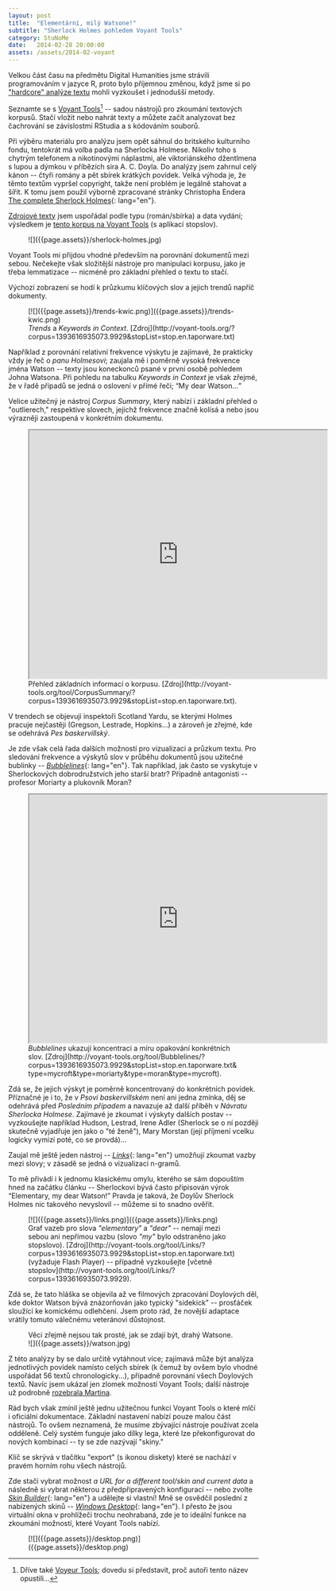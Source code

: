 ```yaml
---
layout: post
title:  "Elementární, milý Watsone!"
subtitle: "Sherlock Holmes pohledem Voyant Tools"
category: StuNoMe
date:   2014-02-28 20:00:00
assets: /assets/2014-02-voyant
---
```


Velkou část času na předmětu Digital Humanities jsme strávili programováním v jazyce R, proto bylo příjemnou změnou, když jsme si po ["hardcore" analýze textu](https://medium.com/studia-novych-medii/6908584ddb21) mohli vyzkoušet i jednodušší metody.

Seznamte se s [Voyant Tools](http://voyant-tools.org/)[^voyeur] -- sadou nástrojů pro zkoumání textových korpusů. Stačí vložit nebo nahrát texty a můžete začít analyzovat bez čachrování se závislostmi RStudia a s kódováním souborů.

[^voyeur]: Dříve také [Voyeur Tools](http://hermeneuti.ca/voyeur/); dovedu si představit, proč autoři tento název opustili...

Při výběru materiálu pro analýzu jsem opět sáhnul do britského kulturního fondu, tentokrát má volba padla na Sherlocka Holmese. Nikoliv toho s chytrým telefonem a nikotinovými náplastmi, ale viktoriánského džentlmena s lupou a dýmkou v příbězích sira A. C. Doyla. Do analýzy jsem zahrnul celý kánon -- čtyři romány a pět sbírek krátkých povídek. Velká výhoda je, že těmto textům vypršel copyright, takže není problém je legálně stahovat a šířit. K tomu jsem použil výborně zpracované stránky Christopha Endera [The complete Sherlock Holmes](http://sherlock-holm.es/){: lang="en"}.

[Zdrojové texty]({{page.assets}}/sherlock-holmes.zip) jsem uspořádal podle typu (román/sbírka) a data vydání; výsledkem je [tento korpus na Voyant Tools](http://voyant-tools.org/?corpus=1393616935073.9929&stopList=stop.en.taporware.txt) (s aplikací stopslov).

<figure>
![]({{page.assets}}/sherlock-holmes.jpg)
</figure>

Voyant Tools mi přijdou vhodné především na porovnání dokumentů mezi sebou. Nečekejte však složitější nástroje pro manipulaci korpusu, jako je třeba lemmatizace -- nicméně pro základní přehled o textu to stačí.

Výchozí zobrazení se hodí k průzkumu klíčových slov a jejich trendů napříč dokumenty.

<figure>
  [![]({{page.assets}}/trends-kwic.png)]({{page.assets}}/trends-kwic.png)
  <figcaption>
  <i lang="en">Trends</i> a <i lang="en">Keywords in Context</i>. [Zdroj](http://voyant-tools.org/?corpus=1393616935073.9929&stopList=stop.en.taporware.txt)
  </figcaption>
</figure>

Například z porovnání relativní frekvence výskytu je zajímavé, že prakticky vždy je řeč o <i>panu Holmesovi</i>; zaujala mě i poměrně vysoká frekvence jména Watson -- texty jsou koneckonců psané v první osobě pohledem Johna Watsona. Při pohledu na tabulku <i lang="en">Keywords in Context</i> je však zřejmé, že v řadě případů se jedná o oslovení v přímé řeči; <q lang="en">My dear Watson...</q>

Velice užitečný je nástroj <i lang="en">Corpus Summary</i>, který nabízí i základní přehled o "outlierech," respektive slovech, jejichž frekvence značně kolísá a nebo jsou výrazněji zastoupená v konkrétním dokumentu.

<figure class="full">
<div class="embed">
  <iframe width="600" height="500" src="http://voyant-tools.org/tool/CorpusSummary/?corpus=1393616935073.9929&stopList=stop.en.taporware.txt">
  [![]({{page.assets}}/corpus-summary.png)](http://voyant-tools.org/tool/CorpusSummary/?corpus=1393616935073.9929&stopList=stop.en.taporware.txt "Zobrazení Corpus Summary na stránce Voyant Tools")
  </iframe>
</div>
<figcaption>
Přehled základních informací o korpusu. [Zdroj](http://voyant-tools.org/tool/CorpusSummary/?corpus=1393616935073.9929&stopList=stop.en.taporware.txt).
</figcaption>
</figure>

V trendech se objevují inspektoři Scotland Yardu, se kterými Holmes pracuje nejčastěji (Gregson, Lestrade, Hopkins...) a zároveň je zřejmé, kde se odehrává <cite>Pes baskervillský</cite>.

Je zde však celá řada dalších možností pro vizualizaci a průzkum textu. Pro sledování frekvence a výskytů slov v průběhu dokumentů jsou užitečné bublinky -- [<i>Bubblelines</i>](http://docs.voyant-tools.org/tools/bubblelines/){: lang="en"}. Tak například, jak často se vyskytuje v Sherlockových dobrodružstvích jeho starší bratr? Případně antagonisti -- profesor Moriarty a plukovník Moran?

<figure class="full">
<div class="embed">
  <iframe width="600" height="500" src="http://voyant-tools.org/tool/Bubblelines/?corpus=1393616935073.9929&stopList=stop.en.taporware.txt&type=mycroft&type=moriarty&type=moran&type=mycroft" seamless>
  [![]({{page.assets}}/bubblelines.png)](http://voyant-tools.org/tool/Bubblelines/?corpus=1393616935073.9929&stopList=stop.en.taporware.txt&type=mycroft&type=moriarty&type=moran&type=mycroft&type=moriarty "Zobrazení Bubblelines na stránce Voyant Tools")
  </iframe>
</div>
<figcaption>
<i lang="en">Bubblelines</i> ukazují koncentraci a míru opakování konkrétních slov. [Zdroj](http://voyant-tools.org/tool/Bubblelines/?corpus=1393616935073.9929&stopList=stop.en.taporware.txt&type=mycroft&type=moriarty&type=moran&type=mycroft).
</figcaption>
</figure>

Zdá se, že jejich výskyt je poměrně koncentrovaný do konkrétních povídek. Příznačné je i to, že v <cite>Psovi baskervillském</cite> není ani jedna zmínka, děj se odehrává před <cite>Posledním případem</cite> a navazuje až další příběh v <cite>Návratu Sherlocka Holmese</cite>. Zajímavé je zkoumat i výskyty dalších postav -- vyzkoušejte například Hudson, Lestrad, Irene Adler (Sherlock se o ní později skutečně vyjadřuje jen jako o "té ženě"), Mary Morstan (její příjmení vcelku logicky vymizí poté, co se provdá)...

Zaujal mě ještě jeden nástroj -- [<i>Links</i>](http://docs.voyant-tools.org/tools/links/){: lang="en"} umožňují zkoumat vazby mezi slovy; v zásadě se jedná o vizualizaci n-gramů.

To mě přivádí i k jednomu klasickému omylu, kterého se sám dopouštím hned na začátku článku -- Sherlockovi bývá často připisován výrok <q lang="en">Elementary, my dear Watson!</q> Pravda je taková, že Doylův Sherlock Holmes nic takového nevyslovil -- můžeme si to snadno ověřit.

<figure>
[![]({{page.assets}}/links.png)]({{page.assets}}/links.png)
<figcaption>
Graf vazeb pro slova <i lang="en">"elementary"</i> a <i lang="en">"dear"</i> -- nemají mezi sebou ani nepřímou vazbu (slovo <i lang="en">"my"</i> bylo odstraněno jako stopslovo). [Zdroj](http://voyant-tools.org/tool/Links/?corpus=1393616935073.9929&stopList=stop.en.taporware.txt) (vyžaduje Flash Player) -- případně vyzkoušejte [včetně stopslov](http://voyant-tools.org/tool/Links/?corpus=1393616935073.9929).
</figcaption>
</figure>

Zdá se, že tato hláška se objevila až ve filmových zpracování Doylových děl, kde doktor Watson bývá znázorňován jako typický "sidekick" -- prosťáček sloužící ke komickému odlehčení. Jsem proto rád, že novější adaptace vrátily tomuto válečnému veteránovi důstojnost.

<figure>
<figcaption>
Věci zřejmě nejsou tak prosté, jak se zdají být, drahý Watsone.
</figcaption>
![]({{page.assets}}/watson.jpg)
</figure>

Z této analýzy by se dalo určitě vytáhnout více; zajímavá může být analýza jednotlivých povídek namísto celých sbírek (k čemuž by ovšem bylo vhodné uspořádat 56 textů chronologicky...), případně porovnání všech Doylových textů. Navíc jsem ukázal jen zlomek možností Voyant Tools; další nástroje už podrobně [rozebrala Martina](http://martpod.wordpress.com/2013/12/10/the-world-ended-didnt-you-get-the-memo/).

Rád bych však zmínil ještě jednu užitečnou funkci Voyant Tools o které mlčí i oficiální dokumentace. Základní nastavení nabízí pouze malou část nástrojů. To ovšem neznamená, že musíme zbývající nástroje používat zcela odděleně. Celý systém funguje jako dílky lega, které lze překonfigurovat do nových kombinací -- ty se zde nazývají "skiny."

Klíč se skrývá v tlačítku "export" (s ikonou diskety) které se nachází v pravém horním rohu všech nástrojů.

Zde stačí vybrat možnost <i lang="en">a URL for a different tool/skin and current data</i> a následně si vybrat některou z předpřipravených konfigurací -- nebo zvolte [<i>Skin Builder</i>](http://voyeurtools.org/?skin=builder){: lang="en"} a udělejte si vlastní! Mně se osvědčil poslední z nabízených skinů -- [<i>Windows Desktop</i>](http://voyant-tools.org/?skin=desktop&corpus=1393616935073.9929&stopList=stop.en.taporware.txt){: lang="en"}. I přesto že jsou virtuální okna v prohlížeči trochu neohrabaná, zde je to ideální funkce na zkoumání možností, které Voyant Tools nabízí.

<figure class="full">
[![]({{page.assets}}/desktop.png)]({{page.assets}}/desktop.png)
</figure>

